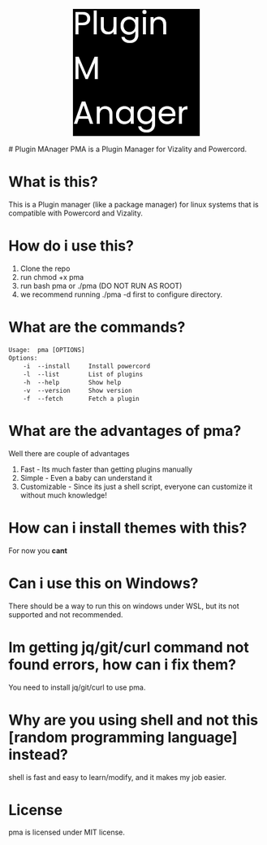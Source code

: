 <p align="center">
<img src="./assets/pma.png">
</p>
# Plugin MAnager
PMA is a Plugin Manager for Vizality and Powercord.

# What is this?
This is a Plugin manager (like a package manager) for linux systems that is compatible with Powercord and Vizality.

# How do i use this?
1. Clone the repo
2. run chmod +x pma
3. run bash pma or ./pma (DO NOT RUN AS ROOT)
4. we recommend running ./pma -d first to configure directory.

# What are the commands?
```
Usage:  pma [OPTIONS]
Options:
    -i  --install     Install powercord
    -l  --list        List of plugins
    -h  --help        Show help
    -v  --version     Show version
    -f  --fetch       Fetch a plugin
```

# What are the advantages of pma?
Well there are couple of advantages
1. Fast - Its much faster than getting plugins manually
2. Simple - Even a baby can understand it 
3. Customizable - Since its just a shell script, everyone can customize it without much knowledge!

# How can i install themes with this?
For now you **cant**

# Can i use this on Windows?
There should be a way to run this on windows under WSL, but its not supported and not recommended.

# Im getting jq/git/curl command not found errors, how can i fix them?
You need to install jq/git/curl to use pma.


# Why are you using shell and not this [random programming language] instead?
shell is fast and easy to learn/modify, and it makes my job easier.

# License
pma is licensed under MIT license.
